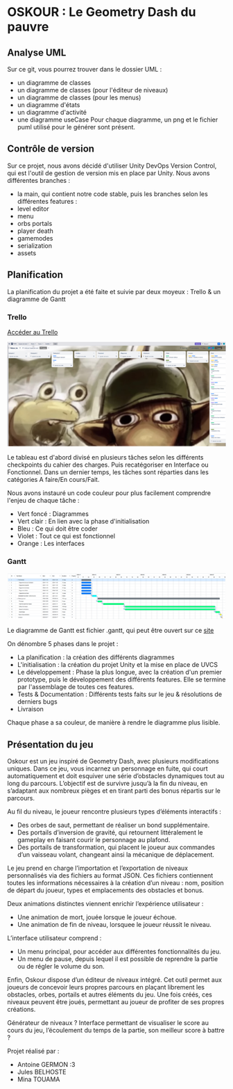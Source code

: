 # OSKOUR : Le Geometry Dash du pauvre

## Analyse UML
Sur ce git, vous pourrez trouver dans le dossier UML : 
- un diagramme de classes
- un diagramme de classes (pour l'éditeur de niveaux)
- un diagramme de classes (pour les menus)
- un diagramme d'états
- un diagramme d'activité
- une diagramme useCase
Pour chaque diagramme, un png et le fichier puml utilisé pour le générer sont présent.

## Contrôle de version
Sur ce projet, nous avons décidé d'utiliser Unity DevOps Version Control, qui est l'outil de gestion de version mis en place par Unity. Nous avons différentes branches : 
- la main, qui contient notre code stable,
puis les branches selon les différentes features : 
- level editor
- menu
- orbs portals
- player death
- gamemodes
- serialization
- assets

## Planification
La planification du projet a été faite et suivie par deux moyeux : Trello & un diagramme de Gantt

### Trello
[Accéder au Trello](https://trello.com/invite/b/67289e68c4fd9072247a1af7/ATTI92782fcaa240a02f5798cfb59cedae4b1D187122/geometry-dash-du-pauvre)

![TRELLO](./ressource/trello_oskour.png)

Le tableau est d'abord divisé en plusieurs tâches selon les différents checkpoints du cahier des charges. Puis recatégoriser en Interface ou Fonctionnel.
Dans un dernier temps, les tâches sont réparties dans les catégories A faire/En cours/Fait.

Nous avons instauré un code couleur pour plus facilement comprendre l'enjeu de chaque tâche : 
- Vert foncé : Diagrammes
- Vert clair : En lien avec la phase d'initialisation
- Bleu : Ce qui doit être coder
- Violet : Tout ce qui est fonctionnel
- Orange : Les interfaces

### Gantt
![GANTT](./ressource/gantt_oskour.png)

Le diagramme de Gantt est fichier .gantt, qui peut être ouvert sur ce [site](https://www.onlinegantt.com/#/gantt)

On dénombre 5 phases dans le projet : 
- La planification : la création des différents diagrammes
- L'initialisation : la création du projet Unity et la mise en place de UVCS
- Le développement : Phase la plus longue, avec la création d'un premier prototype, puis le développement des différents features. Elle se termine par l'assemblage de toutes ces features.
- Tests & Documentation : Différents tests faits sur le jeu & résolutions de derniers bugs
- Livraison

Chaque phase a sa couleur, de manière à rendre le diagramme plus lisible.

## Présentation du jeu

Oskour est un jeu inspiré de Geometry Dash, avec plusieurs modifications uniques. Dans ce jeu, vous incarnez un personnage en fuite, qui court automatiquement et doit esquiver une série d’obstacles dynamiques tout au long du parcours. L’objectif est de survivre jusqu’à la fin du niveau, en s’adaptant aux nombreux pièges et en tirant parti des bonus répartis sur le parcours.

Au fil du niveau, le joueur rencontre plusieurs types d’éléments interactifs :
- Des orbes de saut, permettant de réaliser un bond supplémentaire.
- Des portails d’inversion de gravité, qui retournent littéralement le gameplay en faisant courir le personnage au plafond.
- Des portails de transformation, qui placent le joueur aux commandes d’un vaisseau volant, changeant ainsi la mécanique de déplacement.

Le jeu prend en charge l’importation et l’exportation de niveaux personnalisés via des fichiers au format JSON. Ces fichiers contiennent toutes les informations nécessaires à la création d’un niveau : nom, position de départ du joueur, types et emplacements des obstacles et bonus.

Deux animations distinctes viennent enrichir l’expérience utilisateur :
- Une animation de mort, jouée lorsque le joueur échoue.
- Une animation de fin de niveau, lorsquee le joueur réussit le niveau.

L’interface utilisateur comprend :
- Un menu principal, pour accéder aux différentes fonctionnalités du jeu.
- Un menu de pause, depuis lequel il est possible de reprendre la partie ou de régler le volume du son.

Enfin, Oskour dispose d’un éditeur de niveaux intégré. Cet outil permet aux joueurs de concevoir leurs propres parcours en plaçant librement les obstacles, orbes, portails et autres éléments du jeu. Une fois créés, ces niveaux peuvent être joués, permettant au joueur de profiter de ses propres créations.

Générateur de niveaux ?
Interface permettant de visualiser le score au cours du jeu, l’écoulement du temps de la partie, son meilleur score à battre ?

Projet réalisé par :
- Antoine GERMON :3
- Jules BELHOSTE
- Mina TOUAMA


